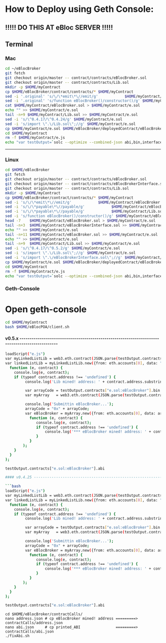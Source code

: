 # How to Deploy using Geth Console:

## !!!!! DO THIS AT eBloc SERVER !!!!!

## Terminal

### Mac

```bash
cd ~/eBlocBroker
git fetch
git checkout origin/master -- contract/contracts/eBlocBroker.sol
git checkout origin/master -- contract/contracts/Lib.sol
mkdir -p $HOME/myContract
cp $HOME/eBlocBroker/contract/contracts/* $HOME/myContract
sed -i '.original' 's/\/\*emit\*\//emit/g'            $HOME/myContract/eBlocBroker.sol
sed -i '.original' 's/function eBlocBroker()/constructor()/g' $HOME/myContract/eBlocBroker.sol
cat $HOME/myContract/eBlocBroker.sol > $HOME/myContract/e.sol
echo "" >> $HOME/myContract/e.sol
tail -n+9 $HOME/myContract/Lib.sol >> $HOME/myContract/e.sol
sed -i 's/\^0.4.17/\^0.4.24/g' $HOME/myContract/e.sol
sed -i 's/import \".\/Lib.sol\";//g' $HOME/myContract/e.sol
cp $HOME/myContract/e.sol $HOME/eBlocBroker/deployedContract/eBlocBroker.sol
cd $HOME/myContract
rm -f $HOME/myContract/e.js
echo "var testOutput=`solc --optimize --combined-json abi,bin,interface e.sol`" > $HOME/myContract/e.js
```

----------------------------------------------------------------------------------------------

### Linux

```bash
cd $HOME/eBlocBroker
git fetch
git checkout origin/master -- contract/contracts/eBlocBroker.sol
git checkout origin/master -- contract/contracts/eBlocBrokerInterface.sol
git checkout origin/master -- contract/contracts/Lib.sol
mkdir -p $HOME/myContract
cp $HOME/eBlocBroker/contract/contracts/* $HOME/myContract
sed -i 's/\/\*emit\*\//emit/g'            $HOME/myContract/eBlocBroker.sol
sed -i 's/\/\*payable\*\//payable/g'            $HOME/myContract/eBlocBroker.sol
sed -i 's/\/\*payable\*\//payable/g'            $HOME/myContract/Lib.sol
sed -i 's/function eBlocBroker()/constructor()/g' $HOME/myContract/eBlocBroker.sol
head -7    $HOME/myContract/eBlocBroker.sol > $HOME/myContract/e.sol 
tail -n+3  $HOME/myContract/eBlocBrokerInterface.sol >> $HOME/myContract/e.sol
echo "" >> $HOME/myContract/e.sol 
tail -n+11 $HOME/myContract/eBlocBroker.sol >> $HOME/myContract/e.sol
echo "" >> $HOME/myContract/e.sol 
tail -n+9  $HOME/myContract/Lib.sol >> $HOME/myContract/e.sol
sed -i 's/\^0.4.17/\^0.5.2/g' $HOME/myContract/e.sol
sed -i 's/import \".\/Lib.sol\";//g' $HOME/myContract/e.sol
sed -i 's/import \".\/eBlocBrokerInterface.sol\";//g' $HOME/myContract/e.sol
cp $HOME/myContract/e.sol $HOME/eBlocBroker/deployedContract/eBlocBroker.sol
cd $HOME/myContract
rm -f $HOME/myContract/e.js
echo "var testOutput=`solc --optimize --combined-json abi,bin,interface e.sol`" > $HOME/myContract/e.js
```

### Geth-Console

# Open geth-console

```bash
cd $HOME/myContract
bash $HOME/eBlocPOA/client.sh
```

#### v0.5.x -----------------------------------------------------------------------------------------------

```bash
loadScript("e.js")
var myLinkedListLib = web3.eth.contract(JSON.parse(testOutput.contracts["e.sol:Lib"].abi))
var linkedListLib = myLinkedListLib.new({from: eth.accounts[0], data: "0x" + testOutput.contracts["e.sol:Lib"].bin, gas: 4700000},
  function (e, contract) {
    console.log(e, contract);
    if (typeof contract.address !== 'undefined') {
         console.log('Lib mined! address: ' + contract.address.substring(2) + ' transactionHash: ' + contract.transactionHash);

         var arrayCode = testOutput.contracts["e.sol:eBlocBroker"].bin.replace(/__\$e6336c56514d5fcaf1e838570aebaf012d\$__+/g, contract.address.substring(2))
         var myArray   = web3.eth.contract(JSON.parse(testOutput.contracts["e.sol:eBlocBroker"].abi));

	     console.log('Submittin eBlocBroker...');
		 arrayCode = "0x" + arrayCode;
         var eBlocBroker = myArray.new({from: eth.accounts[0], data: arrayCode, gas: 6000000},
           function (e, contract) {
              console.log(e, contract);
              if (typeof contract.address !== 'undefined') {
                  console.log('*** eBlocBroker mined! address: ' + contract.address + ' transactionHash: ' + contract.transactionHash);
              }
           }
        );
    }
  }
);

testOutput.contracts["e.sol:eBlocBroker"].abi

#### v0.4.25 -----------------------------------------------------------------------------------------------

```bash
loadScript("e.js")
var myLinkedListLib = web3.eth.contract(JSON.parse(testOutput.contracts["e.sol:Lib"].abi))
var linkedListLib = myLinkedListLib.new({from: eth.accounts[0], data: "0x" + testOutput.contracts["e.sol:Lib"].bin, gas: 4700000},
  function (e, contract) {
    console.log(e, contract);
    if (typeof contract.address !== 'undefined') {
         console.log('Lib mined! address: ' + contract.address.substring(2) + ' transactionHash: ' + contract.transactionHash);

         var arrayCode = testOutput.contracts["e.sol:eBlocBroker"].bin.replace(/__e.sol:Lib__________________+/g, contract.address.substring(2))
         var myArray   = web3.eth.contract(JSON.parse(testOutput.contracts["e.sol:eBlocBroker"].abi));

	     console.log('Submittin eBlocBroker...');
		 arrayCode = "0x" + arrayCode;
         var eBlocBroker = myArray.new({from: eth.accounts[0], data: arrayCode, gas: 6000000},
           function (e, contract) {
              console.log(e, contract);
              if (typeof contract.address !== 'undefined') {
                  console.log('*** eBlocBroker mined! address: ' + contract.address + ' transactionHash: ' + contract.transactionHash);
              }
           }
        );
    }
  }
);

testOutput.contracts["e.sol:eBlocBroker"].abi
```

```
cd $HOME/eBlocBroker/contractCalls/
nano address.json # cp eBlocBroker mined! address =========> contractCalls/address.json
nano abi.json     # cp printed_ABI                =========> contractCalls/abi.json
./fixAbi.sh
```
